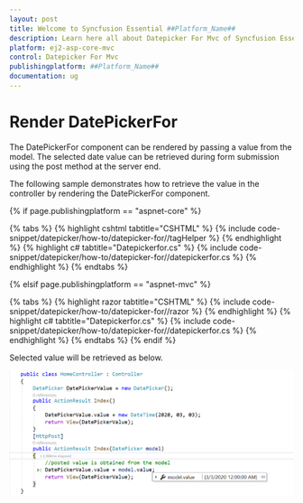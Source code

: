 ```yaml
---
layout: post
title: Welcome to Syncfusion Essential ##Platform_Name##
description: Learn here all about Datepicker For Mvc of Syncfusion Essential ##Platform_Name## widgets based on HTML5 and jQuery.
platform: ej2-asp-core-mvc
control: Datepicker For Mvc
publishingplatform: ##Platform_Name##
documentation: ug
---
```



# Render DatePickerFor

The DatePickerFor component can be rendered by passing a value from the model. The selected date value can be retrieved during form submission using the post method at the server end.

The following sample demonstrates how to retrieve the value in the controller by rendering the DatePickerFor component.

{% if page.publishingplatform == "aspnet-core" %}

{% tabs %}
{% highlight cshtml tabtitle="CSHTML" %}
{% include code-snippet/datepicker/how-to/datepicker-for//tagHelper %}
{% endhighlight %}
{% highlight c# tabtitle="Datepickerfor.cs" %}
{% include code-snippet/datepicker/how-to/datepicker-for//datepickerfor.cs %}
{% endhighlight %}
{% endtabs %}

{% elsif page.publishingplatform == "aspnet-mvc" %}

{% tabs %}
{% highlight razor tabtitle="CSHTML" %}
{% include code-snippet/datepicker/how-to/datepicker-for//razor %}
{% endhighlight %}
{% highlight c# tabtitle="Datepickerfor.cs" %}
{% include code-snippet/datepicker/how-to/datepicker-for//datepickerfor.cs %}
{% endhighlight %}
{% endtabs %}
{% endif %}



Selected value will be retrieved as below.

![DatePickerFor Component in ASP.NET MVC](../images/asp-net-mvc-datepickerfor-value-post.png)
